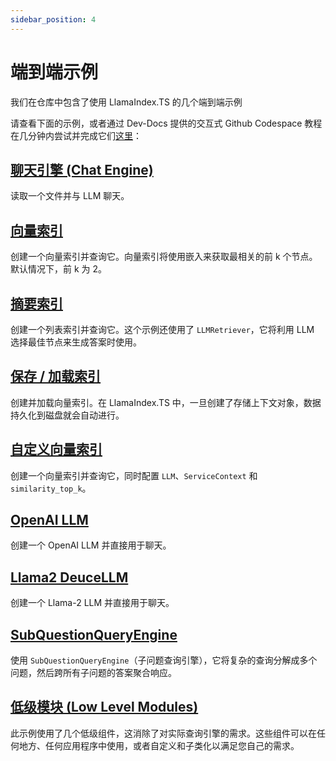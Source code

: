 ```yaml
---
sidebar_position: 4
---
```


# 端到端示例

我们在仓库中包含了使用 LlamaIndex.TS 的几个端到端示例

请查看下面的示例，或者通过 Dev-Docs 提供的交互式 Github Codespace 教程在几分钟内尝试并完成它们[这里](https://codespaces.new/team-dev-docs/lits-dev-docs-playground?devcontainer_path=.devcontainer%2Fjavascript_ltsquickstart%2Fdevcontainer.json)：

## [聊天引擎 (Chat Engine)](https://github.com/run-llama/LlamaIndexTS/blob/main/examples/chatEngine.ts)

读取一个文件并与 LLM 聊天。

## [向量索引](https://github.com/run-llama/LlamaIndexTS/blob/main/examples/vectorIndex.ts)

创建一个向量索引并查询它。向量索引将使用嵌入来获取最相关的前 k 个节点。默认情况下，前 k 为 2。

## [摘要索引](https://github.com/run-llama/LlamaIndexTS/blob/main/examples/summaryIndex.ts)

创建一个列表索引并查询它。这个示例还使用了 `LLMRetriever`，它将利用 LLM 选择最佳节点来生成答案时使用。

## [保存 / 加载索引](https://github.com/run-llama/LlamaIndexTS/blob/main/examples/storageContext.ts)

创建并加载向量索引。在 LlamaIndex.TS 中，一旦创建了存储上下文对象，数据持久化到磁盘就会自动进行。

## [自定义向量索引](https://github.com/run-llama/LlamaIndexTS/blob/main/examples/vectorIndexCustomize.ts)

创建一个向量索引并查询它，同时配置 `LLM`、`ServiceContext` 和 `similarity_top_k`。

## [OpenAI LLM](https://github.com/run-llama/LlamaIndexTS/blob/main/examples/openai.ts)

创建一个 OpenAI LLM 并直接用于聊天。

## [Llama2 DeuceLLM](https://github.com/run-llama/LlamaIndexTS/blob/main/examples/llamadeuce.ts)

创建一个 Llama-2 LLM 并直接用于聊天。

## [SubQuestionQueryEngine](https://github.com/run-llama/LlamaIndexTS/blob/main/examples/subquestion.ts)

使用 `SubQuestionQueryEngine`（子问题查询引擎），它将复杂的查询分解成多个问题，然后跨所有子问题的答案聚合响应。

## [低级模块 (Low Level Modules)](https://github.com/run-llama/LlamaIndexTS/blob/main/examples/lowlevel.ts)

此示例使用了几个低级组件，这消除了对实际查询引擎的需求。这些组件可以在任何地方、任何应用程序中使用，或者自定义和子类化以满足您自己的需求。
